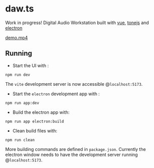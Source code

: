 # daw.ts

Work in progress!
Digital Audio Workstation built with [vue](https://vuejs.org/), [tonejs](https://tonejs.github.io/) and [electron](https://www.electronjs.org/)


[demo.mp4](https://github.com/user-attachments/assets/c770a4fd-16d4-4ab7-8394-521e64280193)




## Running
- Start the UI with :
```commandline
npm run dev
```
The `vite` development server is now accessible @`localhost:5173`.

- Start the `electron` development app with :
```commandline
npm run app:dev
```
- Build the electron app with:
```commandline
npm run app electron:build
```
- Clean build files with:
```commandline
npm run clean
```

More building commands are defined in `package.json`.
Currently the electron window needs to have the development server running @`localhost:5173`.
